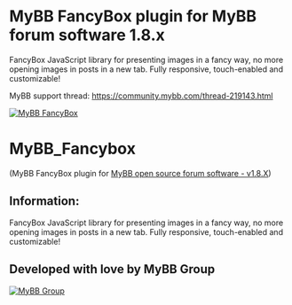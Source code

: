 # MyBB FancyBox plugin for MyBB forum software 1.8.x

FancyBox JavaScript library for presenting images in a fancy way, no more opening images in posts in a new tab. Fully responsive, touch-enabled and customizable!

MyBB support thread: https://community.mybb.com/thread-219143.html

[![MyBB FancyBox](https://github.com/mybbgroup/MyBB_Fancybox/blob/master/mybbfancybox.png?raw=true "MyBB")](https://mybb.com "MyBB FancyBox")

# MyBB_Fancybox
(MyBB FancyBox plugin for [MyBB open source forum software - v1.8.X](https://mybb.com/))

## Information:
FancyBox JavaScript library for presenting images in a fancy way, no more opening images in posts in a new tab. Fully responsive, touch-enabled and customizable!

## Developed with love by MyBB Group
[![MyBB Group](https://raw.github.com/mybbgroup/MyBB_Fancybox/blob/master/mybbgrouplogo.png?raw=true "MyBB")](https://mybb.com "MyBB Group")